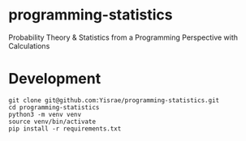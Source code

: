 # programming-statistics
Probability Theory &amp; Statistics from a Programming Perspective with Calculations

# Development
```shell
git clone git@github.com:Yisrae/programming-statistics.git
cd programming-statistics
python3 -m venv venv
source venv/bin/activate
pip install -r requirements.txt
```